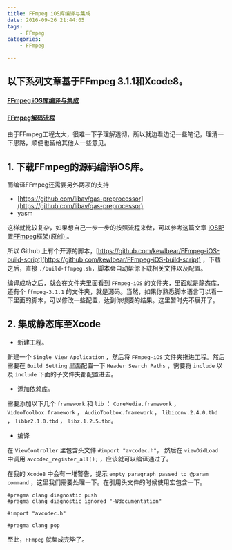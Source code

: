 ```yaml
---
title: FFmpeg iOS库编译与集成
date: 2016-09-26 21:44:05
tags: 
	- FFmpeg
categories:
	- FFmpeg

---
```



## 以下系列文章基于FFmpeg 3.1.1和Xcode8。


#### [FFmpeg iOS库编译与集成](http://historyzhang.github.io/2016/09/26/FFmpeg%20iOS%E5%BA%93%E7%BC%96%E8%AF%91%E4%B8%8E%E9%9B%86%E6%88%90/)

#### [FFmpeg解码流程](http://historyzhang.github.io/2016/09/30/FFmpeg%E8%A7%A3%E7%A0%81%E6%B5%81%E7%A8%8B/)


由于FFmpeg工程太大，很难一下子理解透彻，所以就边看边记一些笔记，理清一下思路，顺便也留给其他人一些意见。

<!--more-->

## 1. 下载FFmpeg的源码编译iOS库。
而编译FFmpeg还需要另外两项的支持

* [https://github.com/libav/gas-preprocessor](https://github.com/libav/gas-preprocessor)
* yasm

这样就比较复杂，如果想自己一步一步的按照流程来做，可以参考这篇文章 [iOS配置FFmpeg框架(原创)
](https://cnbin.github.io/blog/2015/05/19/iospei-zhi-ffmpegkuang-jia/) 。

所以 Github 上有个开源的脚本，[https://github.com/kewlbear/FFmpeg-iOS-build-script](https://github.com/kewlbear/FFmpeg-iOS-build-script) ，下载之后，直接 `./build-ffmpeg.sh`，脚本会自动帮你下载相关文件以及配置。

编译成功之后，就会在文件夹里面看到 `FFmpeg-iOS` 的文件夹，里面就是静态库，还有个 `ffmpeg-3.1.1` 的文件夹，就是源码。当然，如果你熟悉脚本语言可以看一下里面的脚本，可以修改一些配置，达到你想要的结果。这里暂时先不展开了。

## 2. 集成静态库至Xcode
* 新建工程。

新建一个 `Single View Application` ，然后将 `FFmpeg-iOS` 文件夹拖进工程。然后需要在 `Build Setting` 里面配置一下 `Header Search Paths` ，需要将 `include` 以及 `include` 下面的子文件夹都配置进去。

* 添加依赖库。

需要添加以下几个 `framework` 和 `lib` ： `CoreMedia.framework` ， `VideoToolbox.framework` ， `AudioToolbox.framework` ， `libiconv.2.4.0.tbd` ， `libbz2.1.0.tbd` ， `libz.1.2.5.tbd`。

* 编译

在 `ViewController` 里包含头文件 `#import "avcodec.h"`， 然后在 `viewDidLoad` 中调用 `avcodec_register_all();` ，应该就可以编译通过了。

在我的 `Xcode8` 中会有一堆警告，提示 `empty paragraph passed to @param command` ，这里我们需要处理一下。在引用头文件的时候使用宏包含一下。

```
#pragma clang diagnostic push
#pragma clang diagnostic ignored "-Wdocumentation"

#import "avcodec.h"

#pragma clang pop
```

至此，`FFmpeg` 就集成完毕了。